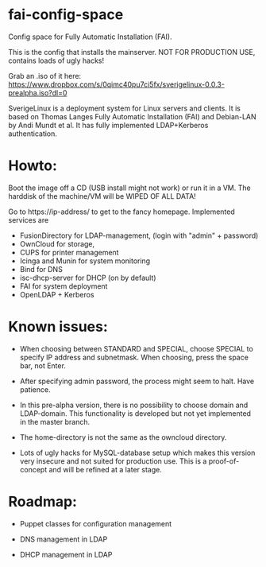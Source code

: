 fai-config-space
================

Config space for Fully Automatic Installation (FAI).

This is the config that installs the mainserver. NOT FOR PRODUCTION USE, contains loads of ugly hacks!

Grab an .iso of it here: https://www.dropbox.com/s/0qimc40pu7ci5fx/sverigelinux-0.0.3-prealpha.iso?dl=0

SverigeLinux is a deployment system for Linux servers and clients. It is based on Thomas Langes Fully Automatic Installation (FAI) and Debian-LAN by Andi Mundt et al. 
It has fully implemented LDAP+Kerberos authentication.

Howto:
======

Boot the image off a CD (USB install might not work) or run it in a VM. The harddisk of the machine/VM will be WIPED OF ALL DATA!

Go to https://ip-address/ to get to the fancy homepage. Implemented services are 
* FusionDirectory for LDAP-management, (login with "admin" + password)
* OwnCloud for storage,
* CUPS for printer management
* Icinga and Munin for system monitoring
* Bind for DNS
* isc-dhcp-server for DHCP (on by default)
* FAI for system deployment
* OpenLDAP + Kerberos

Known issues:
=============

* When choosing between STANDARD and SPECIAL, choose SPECIAL to specify IP address and subnetmask. When choosing, press the space bar, not Enter.

* After specifying admin password, the process might seem to halt. Have patience.

* In this pre-alpha version, there is no possibility to choose domain and LDAP-domain. This functionality is developed but not yet implemented in the master branch.

* The home-directory is not the same as the owncloud directory.

* Lots of ugly hacks for MySQL-database setup which makes this version very insecure and not suited for production use. This is a proof-of-concept and will be refined at a later stage.

Roadmap:
========

* Puppet classes for configuration management

* DNS management in LDAP

* DHCP management in LDAP
